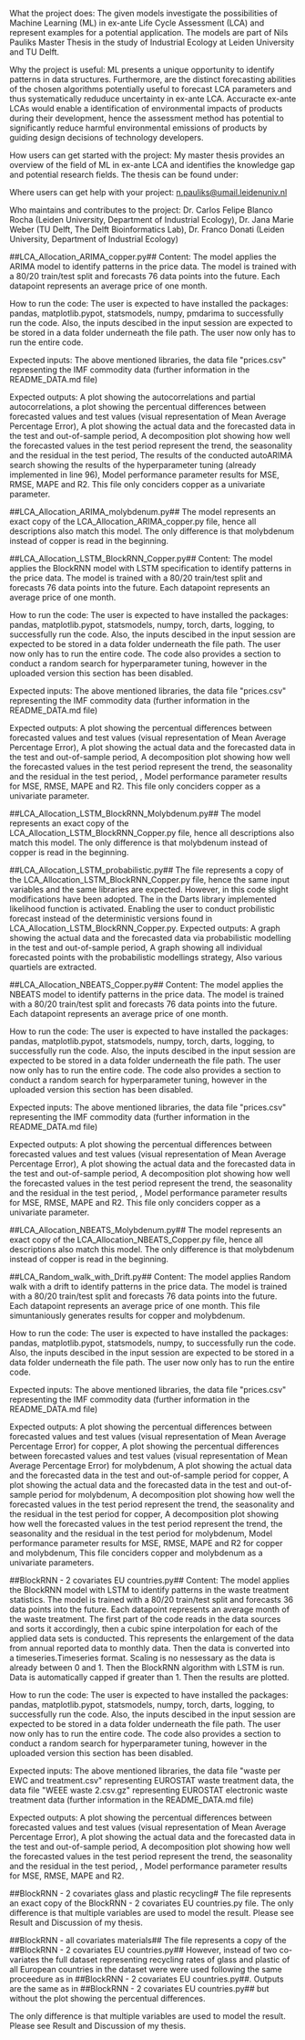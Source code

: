 What the project does:
The given models investigate the possibilities of Machine Learning (ML) in ex-ante Life Cycle Assessment (LCA) and represent examples for a potential application. The models are part of Nils Pauliks Master Thesis in the study of Industrial Ecology at Leiden University and TU Delft.

Why the project is useful:
ML presents a unique opportunity to identify patterns in data structures. Furthermore, are the distinct forecasting abilities of the chosen algorithms potentially useful to forecast LCA parameters and thus systematically reduduce uncertainty in ex-ante LCA. Accuracte ex-ante LCAs
would enable a identification of environmental impacts of products during their development, hence the assessment method has potential to significantly reduce harmful environmental emissions of products by guiding design decisions of technology developers.

How users can get started with the project:
My master thesis provides an overview of the field of ML in ex-ante LCA and identifies the knowledge gap and potential research fields. The thesis can be found under:

Where users can get help with your project:
n.pauliks@umail.leidenuniv.nl

Who maintains and contributes to the project:
Dr. Carlos Felipe Blanco Rocha (Leiden University, Department of Industrial Ecology), Dr. Jana Marie Weber (TU Delft, The Delft Bioinformatics Lab), Dr. Franco Donati (Leiden University, Department of Industrial Ecology)


##LCA_Allocation_ARIMA_copper.py##
Content: The model applies the ARIMA model to identify patterns in the price data. The model is trained with a 80/20 train/test split and forecasts 76 data points into the future. Each datapoint represents an average price of one month. 

How to run the code: The user is expected to have installed the packages: pandas, matplotlib.pypot, statsmodels, numpy, pmdarima to successfully run the code. Also, the inputs descibed in the input session are expected to be stored in a data folder underneath the file path.
The user now only has to run the entire code.

Expected inputs: The above mentioned libraries, the data file "prices.csv" representing the IMF commodity data (further information in the README_DATA.md file)

Expected outputs: A plot showing the autocorrelations and partial autocorrelations, a plot showing the percentual differences between forecasted values and test values (visual representation of Mean Average Percentage Error), A plot showing the actual data and the forecasted 
data in the test and out-of-sample period, A decomposition plot showing how well the forecasted values in the test period represent the trend, the seasonality and the residual in the test period, The results of the conducted autoARIMA search showing the results of the 
hyperparameter tuning (already implemented in line 96), Model performance parameter results for MSE, RMSE, MAPE and R2. This file only conciders copper as a univariate parameter.

##LCA_Allocation_ARIMA_molybdenum.py##
The model represents an exact copy of the LCA_Allocation_ARIMA_copper.py file, hence all descriptions also match this model. The only difference is that molybdenum instead of copper is read in the beginning.

##LCA_Allocation_LSTM_BlockRNN_Copper.py##
Content: The model applies the BlockRNN model with LSTM specification to identify patterns in the price data. The model is trained with a 80/20 train/test split and forecasts 76 data points into the future. Each datapoint represents an average price of one month. 

How to run the code: The user is expected to have installed the packages: pandas, matplotlib.pypot, statsmodels, numpy, torch, darts, logging, to successfully run the code. Also, the inputs descibed in the input session are expected to be stored in a data folder underneath the file path.
The user now only has to run the entire code. The code also provides a section to conduct a random search for hyperparameter tuning, however in the uploaded version this section has been disabled.

Expected inputs: The above mentioned libraries, the data file "prices.csv" representing the IMF commodity data (further information in the README_DATA.md file)

Expected outputs: A plot showing the percentual differences between forecasted values and test values (visual representation of Mean Average Percentage Error), A plot showing the actual data and the forecasted 
data in the test and out-of-sample period, A decomposition plot showing how well the forecasted values in the test period represent the trend, the seasonality and the residual in the test period, , Model performance parameter results for MSE, RMSE, MAPE and R2. 
This file only conciders copper as a univariate parameter.

##LCA_Allocation_LSTM_BlockRNN_Molybdenum.py##
The model represents an exact copy of the LCA_Allocation_LSTM_BlockRNN_Copper.py file, hence all descriptions also match this model. The only difference is that molybdenum instead of copper is read in the beginning.

##LCA_Allocation_LSTM_probabilistic.py##
The file represents a copy of the LCA_Allocation_LSTM_BlockRNN_Copper.py file, hence the same input variables and the same libraries are expected. However, in this code slight modifications have been adopted. The in the Darts library implemented likelihood function is 
activated. Enabling the user to conduct probilistic forecast instead of the deterministic versions found in LCA_Allocation_LSTM_BlockRNN_Copper.py. 
Expected outputs: A graph showing the actual data and the forecasted data via probabilistic modelling in the test and out-of-sample period, A graph showing all individual forecasted points with the probabilistic modellings strategy, Also various quartiels are extracted. 

##LCA_Allocation_NBEATS_Copper.py##
Content: The model applies the NBEATS model to identify patterns in the price data. The model is trained with a 80/20 train/test split and forecasts 76 data points into the future. Each datapoint represents an average price of one month. 

How to run the code: The user is expected to have installed the packages: pandas, matplotlib.pypot, statsmodels, numpy, torch, darts, logging, to successfully run the code. Also, the inputs descibed in the input session are expected to be stored in a data folder underneath the file path.
The user now only has to run the entire code. The code also provides a section to conduct a random search for hyperparameter tuning, however in the uploaded version this section has been disabled.

Expected inputs: The above mentioned libraries, the data file "prices.csv" representing the IMF commodity data (further information in the README_DATA.md file)

Expected outputs: A plot showing the percentual differences between forecasted values and test values (visual representation of Mean Average Percentage Error), A plot showing the actual data and the forecasted 
data in the test and out-of-sample period, A decomposition plot showing how well the forecasted values in the test period represent the trend, the seasonality and the residual in the test period, , Model performance parameter results for MSE, RMSE, MAPE and R2. 
This file only conciders copper as a univariate parameter.

##LCA_Allocation_NBEATS_Molybdenum.py##
The model represents an exact copy of the LCA_Allocation_NBEATS_Copper.py file, hence all descriptions also match this model. The only difference is that molybdenum instead of copper is read in the beginning.

##LCA_Random_walk_with_Drift.py##
Content: The model applies Random walk with a drift to identify patterns in the price data. The model is trained with a 80/20 train/test split and forecasts 76 data points into the future. Each datapoint represents an average price of one month. This file simuntaniously
generates results for copper and molybdenum.

How to run the code: The user is expected to have installed the packages: pandas, matplotlib.pypot, statsmodels, numpy, to successfully run the code. Also, the inputs descibed in the input session are expected to be stored in a data folder underneath the file path.
The user now only has to run the entire code. 

Expected inputs: The above mentioned libraries, the data file "prices.csv" representing the IMF commodity data (further information in the README_DATA.md file)

Expected outputs: A plot showing the percentual differences between forecasted values and test values (visual representation of Mean Average Percentage Error) for copper, A plot showing the percentual differences between forecasted values and test values (visual representation of Mean Average Percentage Error) 
for molybdenum, A plot showing the actual data and the forecasted data in the test and out-of-sample period for copper, A plot showing the actual data and the forecasted data in the test and out-of-sample period for molybdenum,
A decomposition plot showing how well the forecasted values in the test period represent the trend, the seasonality and the residual in the test period for copper, 
A decomposition plot showing how well the forecasted values in the test period represent the trend, the seasonality and the residual in the test period for molybdenum, 
Model performance parameter results for MSE, RMSE, MAPE and R2 for copper and molybdenum,  This file conciders copper and molybdenum as a univariate parameters.

##BlockRNN - 2 covariates EU countries.py##
Content: The model applies the BlockRNN model with LSTM to identify patterns in the waste treatment statistics. The model is trained with a 80/20 train/test split and forecasts 36 data points into the future. Each datapoint represents an average month of the waste treatment. 
The first part of the code reads in the data sources and sorts it accordingly, then a cubic spine interpolation for each of the applied data sets is conducted. This represents the enlargement of the data from annual reported data to monthly data. 
Then the data is converted into a timeseries.Timeseries format. Scaling is no nessessary as the data is already between 0 and 1. Then the BlockRNN algorithm with LSTM is run. Data is automatically capped if greater than 1. Then the results are plotted.

How to run the code: The user is expected to have installed the packages: pandas, matplotlib.pypot, statsmodels, numpy, torch, darts, logging, to successfully run the code. Also, the inputs descibed in the input session are expected to be stored in a data folder underneath the file path.
The user now only has to run the entire code. The code also provides a section to conduct a random search for hyperparameter tuning, however in the uploaded version this section has been disabled.

Expected inputs: The above mentioned libraries, the data file "waste per EWC and treatment.csv" representing EUROSTAT waste treatment data, the data file "WEEE waste 2.csv.gz" representing EUROSTAT electronic waste treatment data (further information in the README_DATA.md file)

Expected outputs: A plot showing the percentual differences between forecasted values and test values (visual representation of Mean Average Percentage Error), A plot showing the actual data and the forecasted 
data in the test and out-of-sample period, A decomposition plot showing how well the forecasted values in the test period represent the trend, the seasonality and the residual in the test period, , Model performance parameter results for MSE, RMSE, MAPE and R2. 

##BlockRNN - 2 covariates glass and plastic recycling#
The file represents an exact copy of the BlockRNN - 2 covariates EU countries.py file. The only difference is that multiple variables are used to model the result. Please see Result and Discussion of my thesis.

##BlockRNN - all covariates materials##
The file represents a copy of the ##BlockRNN - 2 covariates EU countries.py## However, instead of two co-variates the full dataset representing recycling rates of glass and plastic of all European countries in the dataset were were used following the same proceedure as in ##BlockRNN - 2 covariates EU countries.py##. Outputs are the same as in 
##BlockRNN - 2 covariates EU countries.py## but without the plot showing the percentual differences.

The only difference is that multiple variables are used to model the result. Please see Result and Discussion of my thesis.

